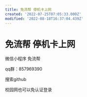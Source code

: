 ```yaml
---
title: 免流帮 停机卡上网
created: '2022-07-25T07:05:33.000Z'
modified: '2022-08-18T16:37:04.439Z'
---
```


# 免流帮 停机卡上网

微信小程序 免流帮

qq群：857969390

搜索github

校园网也可以免认证登录
